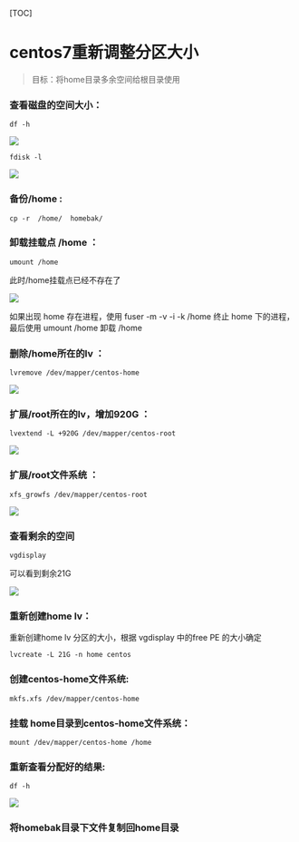 

[TOC]

# centos7重新调整分区大小

> 目标：将home目录多余空间给根目录使用



### 查看磁盘的空间大小： 

```
df -h
```

![](https://raw.githubusercontent.com/huzekang/picbed/master/20190511142634.png)

```
fdisk -l
```

![](https://raw.githubusercontent.com/huzekang/picbed/master/20190511143043.png)



### 备份/home :  

```
cp -r  /home/  homebak/ 
```



### 卸载挂载点 /home ：  

```
umount /home 
```

此时/home挂载点已经不存在了

![](https://raw.githubusercontent.com/huzekang/picbed/master/20190511143306.png)

如果出现 home 存在进程，使用 fuser -m -v -i -k /home 终止 home 下的进程，最后使用 umount /home 卸载 /home 



### 删除/home所在的lv ：

```
lvremove /dev/mapper/centos-home 
```

![](https://raw.githubusercontent.com/huzekang/picbed/master/20190511143454.png)



### 扩展/root所在的lv，增加920G ： 

```
lvextend -L +920G /dev/mapper/centos-root 
```

![](https://raw.githubusercontent.com/huzekang/picbed/master/20190511143749.png)



### 扩展/root文件系统 ： 

```
xfs_growfs /dev/mapper/centos-root 
```

![](https://raw.githubusercontent.com/huzekang/picbed/master/20190511143829.png)



### 查看剩余的空间

```
vgdisplay
```

可以看到剩余21G

![](https://raw.githubusercontent.com/huzekang/picbed/master/20190511144058.png)



### 重新创建home lv：

重新创建home lv 分区的大小，根据 vgdisplay 中的free PE 的大小确定    

```
lvcreate -L 21G -n home centos 
```



### 创建centos-home文件系统:

```
mkfs.xfs /dev/mapper/centos-home 
```



### 挂载 home目录到centos-home文件系统：  

```
mount /dev/mapper/centos-home /home 
```



### 重新查看分配好的结果:

```
df -h
```

![](https://raw.githubusercontent.com/huzekang/picbed/master/20190511144527.png)



### 将homebak目录下文件复制回home目录